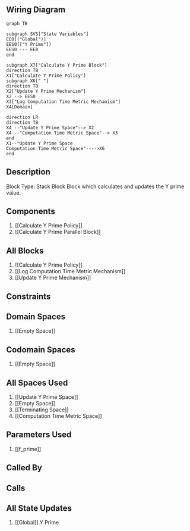 ## Wiring Diagram

```mermaid
graph TB

subgraph SVS["State Variables"]
EE0[("Global")]
EES0(["Y Prime"])
EES0 --- EE0
end

subgraph X7["Calculate Y Prime Block"]
direction TB
X1["Calculate Y Prime Policy"]
subgraph X6[" "]
direction TB
X2["Update Y Prime Mechanism"]
X2 --> EES0
X3["Log Computation Time Metric Mechanism"]
X4[Domain]

direction LR
direction TB
X4 --"Update Y Prime Space"--> X2
X4 --"Computation Time Metric Space"--> X3
end
X1--"Update Y Prime Space
Computation Time Metric Space"---->X6
end
```

## Description

Block Type: Stack Block
Block which calculates and updates the Y prime value.
## Components
1. [[Calculate Y Prime Policy]]
2. [[Calculate Y Prime Parallel Block]]

## All Blocks
1. [[Calculate Y Prime Policy]]
2. [[Log Computation Time Metric Mechanism]]
3. [[Update Y Prime Mechanism]]

## Constraints

## Domain Spaces
1. [[Empty Space]]

## Codomain Spaces
1. [[Empty Space]]

## All Spaces Used
1. [[Update Y Prime Space]]
2. [[Empty Space]]
3. [[Terminating Space]]
4. [[Computation Time Metric Space]]

## Parameters Used
1. [[f_prime]]

## Called By

## Calls

## All State Updates
1. [[Global]].Y Prime


